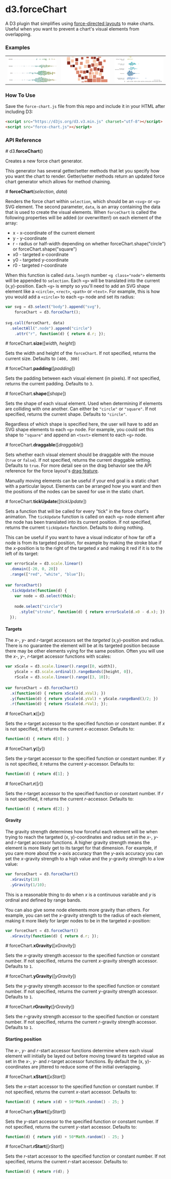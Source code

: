 # d3.forceChart

A D3 plugin that simplifies using 
[force-directed layouts](https://github.com/mbostock/d3/wiki/Force-Layout) 
to make charts.
Useful when you want to prevent a chart's visual elements from overlapping.

### Examples

<table>
  <tr>
    <td><a href="http://bl.ocks.org/armollica/2dcfd66a64922990995f905aa0dc4d7b"><img src="img/movies.png" width="230"></a></td>
    <td><a href="http://bl.ocks.org/armollica/5a728eea67694fba94d675dd036d6ecc"><img src="img/cartogram.png" width="230"></a></td>
    <td><a href="http://bl.ocks.org/armollica/93491e923d72e81df769"><img src="img/jobs.png" width="230"></a></td>
  </tr>
</table>

### How To Use
Save the `force-chart.js` file from this repo and include it in your HTML after including D3:
```html
<script src="https://d3js.org/d3.v3.min.js" charset="utf-8"></script>
<script src="force-chart.js"></script>
```

### API Reference

*#* d3.**forceChart**()

Creates a new force chart generator. 

This generator has several getter/setter
methods that let you specify how you want the chart to render. Getter/setter
methods return an updated force chart generator which allows for method chaining.

*#* **forceChart**(*selection*, *data*)

Renders the force chart within `selection`, which should be an `<svg>` or 
`<g>` SVG element.
The second parameter, `data`, is an array containing the data that is
used to create the visual elements. When `forceChart` is called the following
properties will be added (or overwritten!) on each element of the array:
- x - x-coordinate of the current element
- y - y-coordinate
- r - radius or half-width depending on whether forceChart.shape("circle") or forceChart.shape("square")
- x0 - targeted x-coordinate
- y0 - targeted y-coordinate
- r0 - targeted r-coordinate

When this function is called `data.length` number `<g class="node">` elements 
will be appended to `selection`. Each `<g>` will be translated into the current (x,y)-position.
Each `<g>` is empty so you'll need to add an SVG shape element like a 
`<circle>`, `<rect>`, `<path>` or `<text>`. For example, this is how you would
add a `<circle>` to each `<g>` node and set its radius:

```javascript
var svg = d3.select("body").append("svg"),
    forceChart = d3.forceChart();
    
svg.call(forceChart, data)
  .selectAll(".node").append("circle")
    .attr("r", function(d) { return d.r; });
```

*#* forceChart.**size**([*width, height*])

Sets the width and height of the `forceChart`. If not specified, returns
the current size. Defaults to `[400, 300]`

*#* forceChart.**padding**([*padding*])

Sets the padding between each visual element (in pixels). If not specified, 
returns the current padding. Defaults to `3`.

*#* forceChart.**shape**([*shape*])

Sets the shape of each visual element. Used when determining if elements are
colliding with one another. Can either be `"circle"` or `"square"`.
If not specified, returns the current shape. Defaults to `"circle"`.

Regardless of which shape is specified here, the user will have to add an
SVG shape elements to each `<g>` node. For example, you could set this shape
to `"square"` and append an `<text>` element to each `<g>` node.

*#* forceChart.**draggable**([*draggable*])

Sets whether each visual element should be draggable with the mouse 
(`true` or `false`). If not specified, returns the current draggable setting.
Defaults to `true`. For more detail see on the drag behavior see the API 
reference for the force layout's 
[drag feature](https://github.com/mbostock/d3/wiki/Force-Layout#drag).

Manually moving elements can be useful if your end goal is a static chart with 
a particular layout.
Elements can be arranged how you want and then the positions of the nodes
can be saved for use in the static chart. 

*#* forceChart.**tickUpdate**([*tickUpdate*])

Sets a function that will be called for every "tick" in the force chart's
animation. The `tickUpdate` function is called on each `<g>` node element after 
the node has been translated into its current position. If not specified, 
returns the current `tickUpdate` function. Defaults to doing nothing.

This can be useful if you want to have a visual indicator of how far off
a node is from its targeted position, for example by making the stroke blue
if the *x*-position is to the right of the targeted *x* and making it red
if it is to the left of its target:

```javascript
var errorScale = d3.scale.linear()
  .domain([-20, 0, 20])
  .range(["red", "white", "blue"]);

var forceChart()
  .tickUpdate(function(d) {
    var node = d3.select(this);
    
    node.select("circle")
      .style("stroke", function(d) { return errorScale(d.x0 - d.x); });
  });        
```

#### Targets

The *x*-, *y*- and *r*-target accessors set the *targeted* (x,y)-position and 
radius. There is no guarantee 
the element will be at its targeted position because there may be other 
elements vying for the same position. 
Often you will use the *x*-, *y*-, *r*-target accessor functions with
scales:

```javascript
var xScale = d3.scale.linear().range([0, width]),
    yScale = d3.scale.ordinal().rangeBands([height, 0]),
    rScale = d3.scale.linear().range([3, 10]);
    
var forceChart = d3.forceChart()
  .x(function(d) { return xScale(d.xVal); })
  .y(function(d) { return yScale(d.yVal) + yScale.rangeBand()/2; })
  .r(function(d) { return rScale(d.rVal); });
```

*#* forceChart.**x**([*x*])

Sets the *x*-target accessor to the specified function or constant number. If *x* is 
not specified, it returns the current *x*-accessor. Defaults to:

```javascript
function(d) { return d[0]; }
```

*#* forceChart.**y**([*y*])

Sets the *y*-target accessor to the specified function or constant number. If *y* is 
not specified, it returns the current *y*-accessor. Defaults to:

```javascript
function(d) { return d[1]; }
```

*#* forceChart.**r**([*r*])

Sets the *r*-target accessor to the specified function or constant number. If *r* is 
not specified, it returns the current *r*-accessor. Defaults to:

```javascript
function(d) { return d[2]; }
```

#### Gravity

The gravity strength determines how forceful each element will be when trying 
to reach the targeted (x, y)-coordinates and radius set in the 
*x*-, *y*- and *r*-target accessor functions. A higher gravity strength 
means the element is
more likely get to its target for that dimension. For example, if you care 
more about the *x*-axis accuracy than the *y*-axis accuracy you can set the 
*x*-gravity strength to a high value and the *y*-gravity strength to
a low value:

```javascript
var forceChart = d3.forceChart()
  .xGravity(10)
  .yGravity(1/10);
```
This is a reasonable thing to do when *x* is a continuous variable and
*y* is ordinal and defined by range bands.

You can also give some node elements more gravity than others.
For example, you can set the *x*-gravity strength to the radius of
each element, making it more likely for larger nodes to be in the
targeted *x*-position:

```javascript
var forceChart = d3.forceChart()
  .xGravity(function(d) { return d.r; });
```

*#* forceChart.**xGravity**([*xGravity*])

Sets the *x*-gravity strength accessor to the specified function or constant 
number. If not specified, returns the current *x*-gravity strength accessor.
Defaults to `1`.

*#* forceChart.**yGravity**([*yGravity*])

Sets the *y*-gravity strength accessor to the specified function or constant 
number. If not specified, returns the current *y*-gravity strength accessor.
Defaults to `1`.

*#* forceChart.**rGravity**([*rGravity*])

Sets the *r*-gravity strength accessor to the specified function or constant 
number. If not specified, returns the current *r*-gravity strength accessor.
Defaults to `1`.

#### Starting position

The *x*-, *y*- and *r*-start accessor functions determine where each visual
element will initially be layed out before moving toward its targeted value
as set in the *x*-, *y*- and *r*-target accessor functions. 
By default the (x, y)-coordinates
are jittered to reduce some of the initial overlapping.

*#* forceChart.**xStart**([*xStart*])

Sets the *x*-start accessor to the specified function or constant number. 
If not specified, returns the current *x*-start accessor. Defaults to:

```javascript
function(d) { return x(d) + 50*Math.random() - 25; }
```

*#* forceChart.**yStart**([*yStart*])

Sets the *y*-start accessor to the specified function or constant number. 
If not specified, returns the current *y*-start accessor. Defaults to:

```javascript
function(d) { return y(d) + 50*Math.random() - 25; }
```

*#* forceChart.**rStart**([*rStart*])

Sets the *r*-start accessor to the specified function or constant number. 
If not specified, returns the current *r*-start accessor. Defaults to:

```javascript
function(d) { return r(d); }
```
